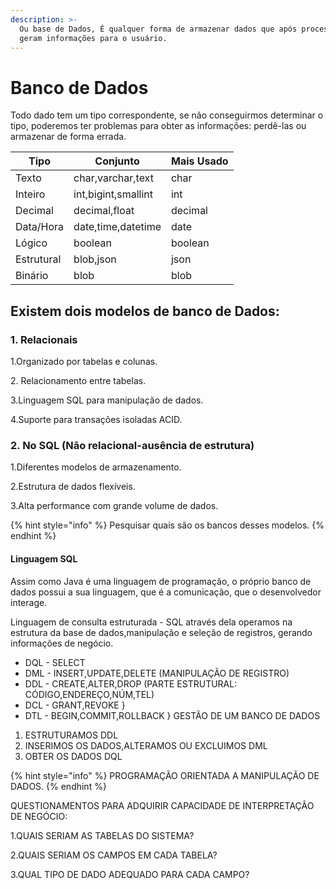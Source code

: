 ```yaml
---
description: >-
  Ou base de Dados, É qualquer forma de armazenar dados que após processados
  geram informações para o usuário.
---
```


# Banco de Dados

Todo dado tem um tipo correspondente, se não conseguirmos determinar o tipo, poderemos ter problemas para obter as informações: perdê-las ou armazenar de forma errada.

| Tipo       | Conjunto            | Mais Usado |
| ---------- | ------------------- | ---------- |
| Texto      | char,varchar,text   | char       |
| Inteiro    | int,bigint,smallint | int        |
| Decimal    | decimal,float       | decimal    |
| Data/Hora  | date,time,datetime  | date       |
| Lógico     | boolean             | boolean    |
| Estrutural | blob,json           | json       |
| Binário    | blob                | blob       |

## Existem dois modelos de banco de Dados:

### 1. Relacionais

1.Organizado por tabelas e colunas.

2\. Relacionamento entre tabelas.

3.Linguagem SQL para manipulação de dados.

4.Suporte para transações isoladas ACID.

### 2. No SQL (Não relacional-ausência de estrutura)

1.Diferentes modelos de armazenamento.

2.Estrutura de dados flexíveis.

3.Alta performance com grande volume de dados.

{% hint style="info" %}
Pesquisar quais são os bancos desses modelos.
{% endhint %}

#### Linguagem SQL

Assim como Java é uma linguagem de programação, o próprio banco de dados possui a sua linguagem, que é a comunicação, que o desenvolvedor interage.

Linguagem de consulta estruturada - SQL através dela operamos na estrutura da base de dados,manipulação e seleção de registros, gerando informações de negócio.

* DQL - SELECT&#x20;
* DML - INSERT,UPDATE,DELETE (MANIPULAÇÃO DE REGISTRO)
* DDL - CREATE,ALTER,DROP (PARTE ESTRUTURAL: CÓDIGO,ENDEREÇO,NÚM,TEL)&#x20;
* DCL - GRANT,REVOKE }&#x20;
* DTL - BEGIN,COMMIT,ROLLBACK } GESTÃO DE UM BANCO DE DADOS



1. ESTRUTURAMOS DDL
2. INSERIMOS OS DADOS,ALTERAMOS OU EXCLUIMOS DML
3. OBTER OS DADOS DQL

{% hint style="info" %}
PROGRAMAÇÃO ORIENTADA A MANIPULAÇÃO DE DADOS.
{% endhint %}

QUESTIONAMENTOS PARA ADQUIRIR CAPACIDADE DE INTERPRETAÇÃO DE NEGÓCIO:&#x20;

&#x20;1.QUAIS SERIAM AS TABELAS DO SISTEMA?&#x20;

&#x20;2.QUAIS SERIAM OS CAMPOS EM CADA TABELA?

&#x20;3.QUAL TIPO DE DADO ADEQUADO PARA CADA CAMPO?
